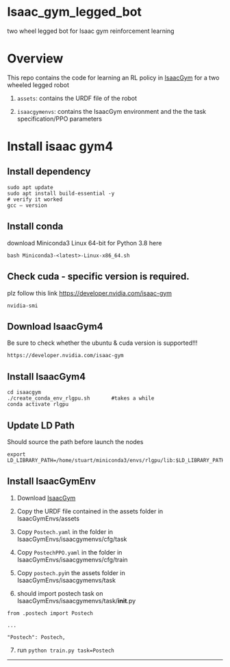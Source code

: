 # Isaac_gym_legged_bot
two wheel legged bot for Isaac gym reinforcement learning

# Overview
This repo contains the code for learning an RL policy in [IsaacGym](https://github.com/NVIDIA-Omniverse/IsaacGymEnvs) for a two wheeled legged robot

1. ```assets```: contains the URDF file of the robot

2. ```isaacgymenvs```: contains the IsaacGym environment and the the task specification/PPO parameters


# Install isaac gym4
## Install dependency
```
sudo apt update
sudo apt install build-essential -y
# verify it worked
gcc — version
```
## Install conda
download Miniconda3 Linux 64-bit for Python 3.8 here
```
bash Miniconda3-<latest>-Linux-x86_64.sh
```
## Check cuda - specific version is required.
plz follow this link 
https://developer.nvidia.com/isaac-gym
```
nvidia-smi
```
## Download IsaacGym4
Be sure to check whether the ubuntu & cuda version is supported!!!
```
https://developer.nvidia.com/isaac-gym
```

## Install IsaacGym4
```
cd isaacgym
./create_conda_env_rlgpu.sh       #takes a while
conda activate rlgpu
```

## Update LD Path
Should source the path before launch the nodes
```
export LD_LIBRARY_PATH=/home/stuart/miniconda3/envs/rlgpu/lib:$LD_LIBRARY_PATH
```

## Install IsaacGymEnv
1. Download [IsaacGym](https://github.com/NVIDIA-Omniverse/IsaacGymEnvs)

2. Copy the URDF file contained in the assets folder in IsaacGymEnvs/assets

3. Copy ```Postech.yaml``` in the folder in IsaacGymEnvs/isaacgymenvs/cfg/task

4. Copy ```PostechPPO.yaml``` in the folder in IsaacGymEnvs/isaacgymenvs/cfg/train

5. Copy ```postech.py```in the assets folder in IsaacGymEnvs/isaacgymenvs/task

6. should import postech task on IsaacGymEnvs/isaacgymenvs/task/__init__.py
```
from .postech import Postech

...

"Postech": Postech,
```

7. run ```python train.py task=Postech```

-------------------------------------------------------------------------------------------------------------------------------------------------------------
